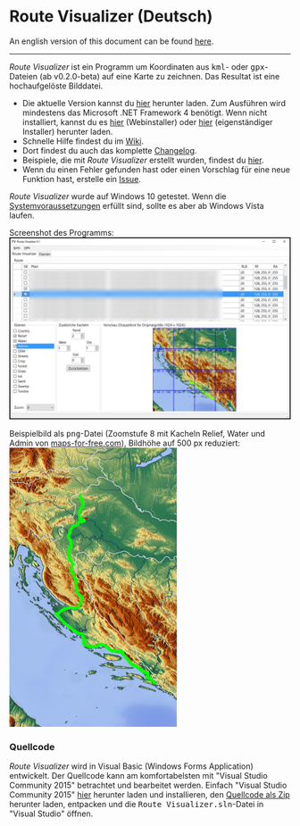 # Route Visualizer (Deutsch)

An english version of this document can be found [here](https://github.com/DAccord/Route-Visualizer/blob/master/README_EN.md).

***

*Route Visualizer* ist ein Programm um Koordinaten aus <tt>kml</tt>- oder <tt>gpx</tt>-Dateien (ab v0.2.0-beta) auf eine Karte zu zeichnen. Das Resultat ist eine hochaufgelöste Bilddatei.

* Die aktuelle Version kannst du [hier](https://github.com/DAccord/Route-Visualizer/releases/latest) herunter laden. Zum Ausführen wird mindestens das Microsoft .NET Framework 4 benötigt. Wenn nicht installiert, kannst du es [hier](https://www.microsoft.com/de-de/download/details.aspx?id=17851) (Webinstaller) oder [hier](https://www.microsoft.com/de-de/download/details.aspx?id=17718) (eigenständiger Installer) herunter laden.
* Schnelle Hilfe findest du im [Wiki](https://github.com/DAccord/Route-Visualizer/wiki).
* Dort findest du auch das komplette [Changelog](https://github.com/DAccord/Route-Visualizer/wiki/Changelog).
* Beispiele, die mit *Route Visualizer* erstellt wurden, findest du [hier](https://github.com/DAccord/Route-Visualizer/wiki/Beispiele).
* Wenn du einen Fehler gefunden hast oder einen Vorschlag für eine neue Funktion hast, erstelle ein [Issue](https://github.com/DAccord/Route-Visualizer/issues).

*Route Visualizer* wurde auf Windows 10 getestet. Wenn die [Systemvoraussetzungen](https://github.com/DAccord/Route-Visualizer/wiki/Systemvoraussetzungen) erfüllt sind, sollte es aber ab Windows Vista laufen.

Screenshot des Programms:  
![Screenshot](https://raw.githubusercontent.com/DAccord/Route-Visualizer/master/Route%20Visualizer/Help/Images/Screenshot.png)

Beispielbild als <tt>png</tt>-Datei (Zoomstufe 8 mit Kacheln Relief, Water und Admin von [maps-for-free.com](http://maps-for-free.com/)), Bildhöhe auf 500 px reduziert:  
![Beispielbild](https://raw.githubusercontent.com/DAccord/Route-Visualizer/master/Route%20Visualizer/Help/Images/Testbild.png)

### Quellcode
*Route Visualizer* wird in Visual Basic (Windows Forms Application) entwickelt. Der Quellcode kann am komfortabelsten mit "Visual Studio Community 2015" betrachtet und bearbeitet werden. Einfach "Visual Studio Community 2015" [hier](https://www.visualstudio.com/de-de/downloads/download-visual-studio-vs.aspx) herunter laden und installieren, den [Quellcode als Zip](https://github.com/DAccord/Route-Visualizer/archive/master.zip) herunter laden, entpacken und die <tt>Route Visualizer.sln</tt>-Datei in "Visual Studio" öffnen.
